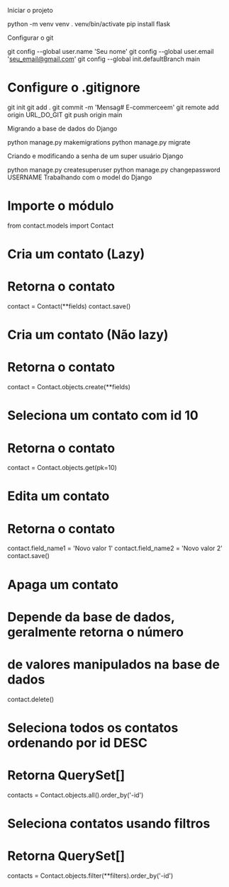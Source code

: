 
Iniciar o projeto

python -m venv venv
. venv/bin/activate
pip install flask


Configurar o git

git config --global user.name 'Seu nome'
git config --global user.email 'seu_email@gmail.com'
git config --global init.defaultBranch main

# Configure o .gitignore
git init
git add .
git commit -m 'Mensag# E-commerceem'
git remote add origin URL_DO_GIT
git push origin main

Migrando a base de dados do Django

python manage.py makemigrations
python manage.py migrate

Criando e modificando a senha de um super usuário Django

python manage.py createsuperuser
python manage.py changepassword USERNAME
Trabalhando com o model do Django

# Importe o módulo
from contact.models import Contact
# Cria um contato (Lazy)
# Retorna o contato
contact = Contact(**fields)
contact.save()
# Cria um contato (Não lazy)
# Retorna o contato
contact = Contact.objects.create(**fields)
# Seleciona um contato com id 10
# Retorna o contato
contact = Contact.objects.get(pk=10)
# Edita um contato
# Retorna o contato
contact.field_name1 = 'Novo valor 1'
contact.field_name2 = 'Novo valor 2'
contact.save()
# Apaga um contato
# Depende da base de dados, geralmente retorna o número
# de valores manipulados na base de dados
contact.delete()
# Seleciona todos os contatos ordenando por id DESC
# Retorna QuerySet[]
contacts = Contact.objects.all().order_by('-id')
# Seleciona contatos usando filtros
# Retorna QuerySet[]
contacts = Contact.objects.filter(**filters).order_by('-id')